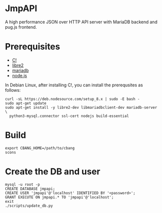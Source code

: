 JmpAPI
===========
A high performance JSON over HTTP API server with MariaDB backend and pug.js
frontend.

# Prerequisites
  - [C!](https://github.com/CauldronDevelopmentLLC/cbang)
  - [libre2](https://code.google.com/p/re2/)
  - [mariadb](https://mariadb.org/)
  - [node.js](https://nodejs.org/)

In Debian Linux, after installing C!, you can install the prerequsites as
follows:

    curl -sL https://deb.nodesource.com/setup_8.x | sudo -E bash -
    sudo apt-get update
    sudo apt-get install -y libre2-dev libmariadbclient-dev mariadb-server \
      python3-mysql.connector ssl-cert nodejs build-essential

# Build

    export CBANG_HOME=/path/to/cbang
    scons

# Create the DB and user

    mysql -u root -p
    CREATE DATABASE jmpapi;
    CREATE USER 'jmpapi'@'localhost' IDENTIFIED BY '<password>';
    GRANT EXECUTE ON jmpapi.* TO 'jmpapi'@'localhost';
    exit
    ./scripts/update_db.py
